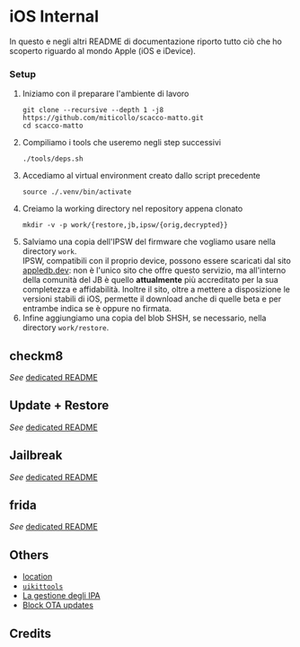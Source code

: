 # iOS Internal

In questo e negli altri README di documentazione riporto tutto ciò che ho scoperto riguardo al mondo Apple (iOS e iDevice).

### Setup
1. Iniziamo con il preparare l'ambiente di lavoro
   ```shell
   git clone --recursive --depth 1 -j8 https://github.com/miticollo/scacco-matto.git
   cd scacco-matto
   ```
2. Compiliamo i tools che useremo negli step successivi
   ```shell
   ./tools/deps.sh
   ```
3. Accediamo al virtual environment creato dallo script precedente
   ```shell
   source ./.venv/bin/activate
   ```
4. Creiamo la working directory nel repository appena clonato
   ```shell
   mkdir -v -p work/{restore,jb,ipsw/{orig,decrypted}}
   ```
5. Salviamo una copia dell'IPSW del firmware che vogliamo usare nella directory `work`. <br/>
   IPSW, compatibili con il proprio device, possono essere scaricati dal sito [appledb.dev](https://appledb.dev/device-selection/): non è l'unico sito che offre questo servizio, ma all'interno della comunità del JB è quello **attualmente** più accreditato per la sua completezza e affidabilità.
   Inoltre il sito, oltre a mettere a disposizione le versioni stabili di iOS, permette il download anche di quelle beta e per entrambe indica se è oppure no firmata.
6. Infine aggiungiamo una copia del blob SHSH, se necessario, nella directory `work/restore`.

## checkm8

_See_ [dedicated README](docs/checkm8.md)

## Update + Restore

_See_ [dedicated README](docs/restore.md)

## Jailbreak

_See_ [dedicated README](docs/jb.md)

## frida

_See_ [dedicated README](frida/)

## Others

- [location](docs/others/location.md)
- [`uikittools`](docs/others/uikittools.md)
- [La gestione degli IPA](docs/others/ipa.md)
- [Block OTA updates](https://ios.cfw.guide/blocking-updates/)

## Credits


